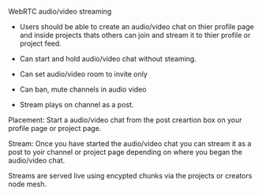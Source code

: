 WebRTC audio/video streaming

- Users should be able to create an audio/video chat on thier profile page and inside projects thats others can join and stream it to thier profile or project feed.

- Can start and hold audio/video chat without steaming.
- Can set audio/video room to invite only
- Can ban, mute channels in audio video
- Stream plays on channel as a post.

Placement: 
Start a audio/video chat from the post creartion box on your profile page or project page.

Stream: Once you have started the audio/video chat you can stream it as a post to yoir channel or project page depending on where you began the audio/video chat.

Streams are served live using encypted chunks via the projects or creators node mesh.
